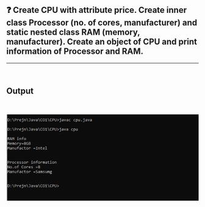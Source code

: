 ## :question: Create CPU with attribute price. Create inner class Processor (no. of cores, manufacturer) and static nested class RAM (memory, manufacturer). Create an object of CPU and print information of Processor and RAM.
___
<br>

## Output
<br>

<img src="https://github.com/prejin2310/OOPs-JAVA/blob/1b23ad9bb142740ae0006e34a3633be0e22c8813/CO1/5.CPU/op.png" width="700"></img><br>
